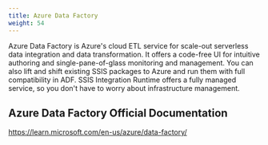 ```yaml
---
title: Azure Data Factory
weight: 54
---
```


Azure Data Factory is Azure's cloud ETL service for scale-out serverless data integration and data transformation. It offers a code-free UI for intuitive authoring and single-pane-of-glass monitoring and management. You can also lift and shift existing SSIS packages to Azure and run them with full compatibility in ADF. SSIS Integration Runtime offers a fully managed service, so you don't have to worry about infrastructure management.

## Azure Data Factory Official Documentation

https://learn.microsoft.com/en-us/azure/data-factory/

